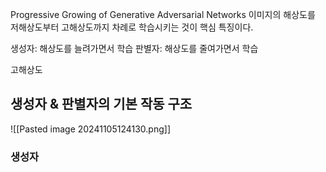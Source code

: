 Progressive Growing of Generative Adversarial Networks
이미지의 해상도를 저해상도부터 고해상도까지 차례로 학습시키는 것이 핵심 특징이다.

생성자: 해상도를 늘려가면서 학습
판별자: 해상도를 줄여가면서 학습

고해상도

## 생성자 & 판별자의 기본 작동 구조
![[Pasted image 20241105124130.png]]
### 생성자
